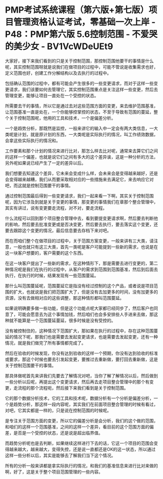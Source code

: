 # PMP考试系统课程（第六版+第七版）项目管理资格认证考试，零基础一次上岸 - P48：PMP第六版 5.6控制范围 - 不爱哭的美少女 - BV1VcWDeUEt9

大家好，接下来我们看到的只是关于控制范围，那控制范围他要干的事情是什么呢，其实控制范围呀就是说我们在做项目的过程中，可能不管说是收集需求也好，定义范围也好，创建工作分解结构以及去执行的过程中。

包括确认范围的过程中，都有可能会产生很多的一些变更请求，而对于这样一些变更请求，我们该要如何去管理它，其实控制范围重点是关注这样一些变更，然后去管理变更，能够让项目一直处在一个受控的状态。

所需要去干的事情，所以它是通过去对这些范围方面的变更，来去维护范围基准，让范围基准一直是处在，一个你能够控掌控的状态，不至于导致有范围的蔓延，整个关于控制范围呢，他用的工具和技术，一个是偏差分析。

一个是趋势分析，那既然是监控，一般来讲它的输入中一定会有两大类信息，一大类呢是计划，就是原计划的东西，一大类呢是实际执行的情况，叫工作绩效数据，会拿这些实际执行的情况和。

工作要素和那个计划的情况来进行比对，那怎么样去比对呢，通常来去算它们之间的这样一个偏差，也就是说它们之间有多大的这个差异诶，这是一种分析的方法，另外呢如果说已经产生了一定的差异以后。

我们想要去知道这个差异，它未来会变成什么样，会未来会是变得越来越好，还是会变得越来越糟，我们从而要采取相对应的一些措施来去满足它，来去响应它对吧，而这就是控制范围要干的事情。

通过控制范围最后得到一些变更请求，我们一起来看一下啊，其实关于控制范围呢，因为它涉及到就是关于变更的事情，那变更的事情我们在章那个整合管理中，其实有讲过，说有变更要走流程，对不对，要走流程。

什么流程可以回到那个项目整合管理中去，看到要提变更请求啊，然后要去判断他的影响，然后要去批准变更或是否决变更，然后要去执行，要去落实这个变更，还要去跟踪这个变更的情况，最后信息要去存档下来对吧。

而在而咱们整个在做项目的过程中，关于范围方案变更，一般来讲有三大类，请注意，一般也就只有这三大类，首先一类呢是客户可能提到一些新的需求，也说是在这一块客户想要的，客户需要的这个东西。

在这一块客户提出了一些新的需求，在这种情形下，那是需要去进行变更的，第二种情况呢是我们在执行的过程中，从客户的需求到范围到范围基准，然后到后面去执行，在执行的时候，结果发现有一些范围蔓延。

那什么叫范围蔓延呢，范围蔓延它是指没有经过控制的这个产品，或者说是项目范围的扩大，也就说是我们把范围扩大了，但是没有去加更多的时间，没有加更多的资源，没有去做相对应的这些调整，那这种情形都叫范围蔓延。

如果说明确要多做一些功能，但是这个功能点呢大家都已经同步了，然后客户也同意了，可能会愿意去为这个事情加钱，然后咱们也会多安排些人手进来去做，那这种就不能算是一个范围蔓延蔓延，很多时候是没有受控的。

没有被控制住的，这种情况下范围扩大，那如果在执行的过程中，存在这种范围蔓延的情况下呢，那我们也是需要去发起变更请求，也是需要去发起变更，还有一种情况，就是我们做完了所有事情都完成了。

然后在验收的时候发现，你没有达到验收的这样一个预期，你没有达到验收的标准或要求，那这个时候也要去引发起变更，要推过去重新做，要打回去重新做，这是关于控制范围要干的事情。

那具体做呢首先来讲我们先要去了解情况对吧，当你了解了解情况以后，然后做到一些分析以后呢，再提出这个变更请求，然后再去走项目整合管理中的那个有变更，走流程的那个流程呃，然后接下来我们看到是关于控制范围。

它的那个数据分析技术，它的工具和技术呢，数据分析有一个分析是偏差分析，一个是趋势分析，那这样一段内容呢，其实我们在前面项目整合管理的时候有看过，对吧，它其实都是一样的，只是说在控制范围的时候呢。

是专注关于范围方面的变更，所以它的偏差分析是会分析，我们的这个做的范围，和咱们的这样一个范围基准，之间的这样一个差异，看目前的这个范围方面的偏差，是否是一个受控的状态，还是说是超出临界值。

而趋势分析呢也是去判断，如果继续这样进行下去的话，它这一个项目的范围会变得越来越大，越来越大，变得失控，还是说一直都还是OK的这一状态，所以通过这样一些分析以后，其实是能够去了解我们当下这个情况。

所有的分析一般来讲都是拿实际执行的情况，和我们的基准信息来进行比对来做的啊，好了，这是关于整个项目范围管理的一些内容。

